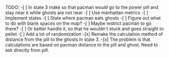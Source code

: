 TODO:
	-[ ] In state 3 make so that pacman would go to the power pill
		 and stay near it while ghosts are not near
		-[ ] Use manhattan metrics
	-[ ] Implement states
		-[ ]	State where pacman eats ghosts
	-[ ] Figure out what to do with blank spaces on the map?
		-[ ] Maybe restrict pacman to go there?
		-[ ] Or better handle it, so that he wouldn't stuck and goes straight to pellet
	-[ ] Add a lot of randomization
	-[x] Remake the calculation method of distance from the pill to the ghosts in state 3.
		-[x] The problem is that calculations are based on pacman distance to the pill and ghost.
			Need to ask directly from pill.